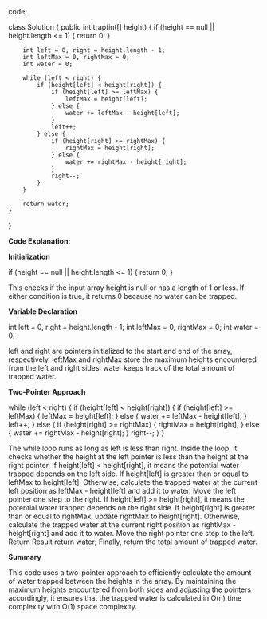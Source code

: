 code;


class Solution {
    public int trap(int[] height) {
        if (height == null || height.length <= 1) {
            return 0;
        }
        
        int left = 0, right = height.length - 1;
        int leftMax = 0, rightMax = 0;
        int water = 0;
        
        while (left < right) {
            if (height[left] < height[right]) {
                if (height[left] >= leftMax) {
                    leftMax = height[left];
                } else {
                    water += leftMax - height[left];
                }
                left++;
            } else {
                if (height[right] >= rightMax) {
                    rightMax = height[right];
                } else {
                    water += rightMax - height[right];
                }
                right--;
            }
        }
        
        return water;
    }
}    


**Code Explanation:**


**Initialization**


if (height == null || height.length <= 1) {
    return 0;
}


This checks if the input array height is null or has a length of 1 or less. If either condition is true, it returns 0 because no water can be trapped.


**Variable Declaration**


int left = 0, right = height.length - 1;
int leftMax = 0, rightMax = 0;
int water = 0;


left and right are pointers initialized to the start and end of the array, respectively.
leftMax and rightMax store the maximum heights encountered from the left and right sides.
water keeps track of the total amount of trapped water.


**Two-Pointer Approach**


while (left < right) {
    if (height[left] < height[right]) {
        if (height[left] >= leftMax) {
            leftMax = height[left];
        } else {
            water += leftMax - height[left];
        }
        left++;
    } else {
        if (height[right] >= rightMax) {
            rightMax = height[right];
        } else {
            water += rightMax - height[right];
        }
        right--;
    }
}


The while loop runs as long as left is less than right.
Inside the loop, it checks whether the height at the left pointer is less than the height at the right pointer.
If height[left] < height[right], it means the potential water trapped depends on the left side.
If height[left] is greater than or equal to leftMax to height[left].
Otherwise, calculate the trapped water at the current left position as leftMax - height[left] and add it to water.
Move the left pointer one step to the right.
If height[left] >= height[right], it means the potential water trapped depends on the right side.
If height[right] is greater than or equal to rightMax, update rightMax to height[right].
Otherwise, calculate the trapped water at the current right position as rightMax - height[right] and add it to water.
Move the right pointer one step to the left.
Return Result
return water;
Finally, return the total amount of trapped water.


**Summary**


This code uses a two-pointer approach to efficiently calculate the amount of water trapped between the heights in the array. By maintaining the maximum heights encountered from both sides and adjusting the pointers accordingly, it ensures that the trapped water is calculated in O(n) time complexity with O(1) space complexity.
